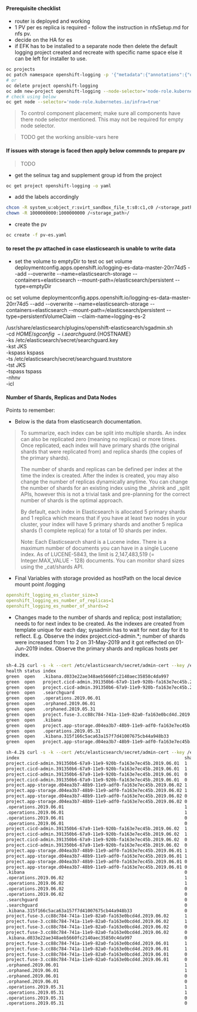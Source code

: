 #### Prerequisite checklist 
* router is deployed and working
* 1 PV per es replica is required - follow the instruction in nfsSetup.md for nfs pv.
* decide on the HA for es
* if EFK has to be installed to a separate node then delete the default logging project created and recreate with specific name space else it can be left for installer to use.
```sh
oc projects
oc patch namespace openshift-logging -p '{"metadata":{"annotations":{"openshift.io/node-selector":"node-role.kubernetes.io/infra=true"}}}'
# or
oc delete project openshift-logging
oc adm new-project openshift-logging --node-selector='node-role.kubernetes.io/infra=true'
# check using below
oc get node --selector='node-role.kubernetes.io/infra=true'
```
>To control component placement; make sure all components have there node selector mentioned. This may not be required for empty node selector.

> TODO get the working ansible-vars here

#### If issues with storage is faced then apply below commnds to prepare pv
> TODO

* get the selinux tag and supplement group id from the project
```sh
oc get project openshift-logging -o yaml
```
* add the labels accordingly

```sh
chcon -R system_u:object_r:svirt_sandbox_file_t:s0:c1,c0 /<storage_path>/
chown -R 1000000000:1000000000 /<storage_path>/
```
* create the pv
```sh
oc create -f pv-es.yaml
```





#### to reset the pv attached in case elasticsearch is unable to write data
* set the volume to emptyDir to test
oc set volume deploymentconfig.apps.openshift.io/logging-es-data-master-20rr74d5 --add --overwrite --name=elasticsearch-storage --containers=elasticsearch --mount-path=/elasticsearch/persistent --type=emptyDir

oc set volume deploymentconfig.apps.openshift.io/logging-es-data-master-20rr74d5 --add --overwrite --name=elasticsearch-storage --containers=elasticsearch --mount-path=/elasticsearch/persistent --type=persistentVolumeClaim --claim-name=logging-es-2

/usr/share/elasticsearch/plugins/openshift-elasticsearch/sgadmin.sh \
        -cd ${HOME}/sgconfig \
        -i .searchguard.${HOSTNAME} \
        -ks /etc/elasticsearch/secret/searchguard.key \
        -kst JKS \
        -kspass kspass \
        -ts /etc/elasticsearch/secret/searchguard.truststore \
        -tst JKS \
        -tspass tspass \
        -nhnv \
        -icl

#### Number of Shards, Replicas and Data Nodes
Points to remember:
* Below is the data from elasticsearch documentation. 
>To summarize, each index can be split into multiple shards. An index can also be replicated zero (meaning no replicas) or more times. Once replicated, each index will have primary shards (the original shards that were replicated from) and replica shards (the copies of the primary shards).
>
>The number of shards and replicas can be defined per index at the time the index is created. After the index is created, you may also change the number of replicas dynamically anytime. You can change the number of shards for an existing index using the _shrink and _split APIs, however this is not a trivial task and pre-planning for the correct number of shards is the optimal approach.
>
>By default, each index in Elasticsearch is allocated 5 primary shards and 1 replica which means that if you have at least two nodes in your cluster, your index will have 5 primary shards and another 5 replica shards (1 complete replica) for a total of 10 shards per index.
>
>Note: Each Elasticsearch shard is a Lucene index. There is a maximum number of documents you can have in a single Lucene index. As of LUCENE-5843, the limit is 2,147,483,519 (= Integer.MAX_VALUE - 128) documents. You can monitor shard sizes using the _cat/shards API.

* Final Variables with storage provided as hostPath on the local device mount point /logging
```yaml
openshift_logging_es_cluster_size=3
openshift_logging_es_number_of_replicas=1
openshift_logging_es_number_of_shards=2
```
* Changes made to the number of shards and replica; post installation; needs to for next index to be created. As the indexes are created from template unique for each day; sysadmin has to wait for next day for it to reflect. E.g. Observe the index project.cicd-admin.*; number of shards were increased from 1 to 2 on 31-May-2019 and it got relfected on 01-Jun-2019 index. Observe the primary shards and replicas hosts per index.

```sh
sh-4.2$ curl -s -k --cert /etc/elasticsearch/secret/admin-cert --key /etc/elasticsearch/secret/admin-key https://logging-es:9200/_cat/indices?v
health status index                                                               uuid                   pri rep docs.count docs.deleted store.size pri.store.size
green  open   .kibana.d033e22ae348aeb5660fc2140aec35850c4da997                    okQo4jqmS72t7d3brHvBnQ   1   0         16            7    268.3kb        268.3kb
green  open   project.cicd-admin.391350b6-67a9-11e9-920b-fa163e7ec45b.2019.05.31  7-hak4qITYuYQmpuioQm6g   1   1      53021            0     60.7mb         30.3mb
green  open   project.cicd-admin.391350b6-67a9-11e9-920b-fa163e7ec45b.2019.06.01  CKpsi6fJS5aKcuXBy8qpIA   2   1      37759            0     43.6mb         21.7mb
green  open   .searchguard                                                        FLoOywA6SgmJrt630d-nlA   1   1          5         1748    634.9kb        306.8kb
green  open   .operations.2019.06.01                                              lBtygC7_T9KuOsh5DL1B_w   2   1    9089362            0     24.7gb         12.4gb
green  open   .orphaned.2019.06.01                                                74dTzHumTkijQqrlSRYAqQ   2   1          5            0     52.2kb         26.1kb
green  open   .orphaned.2019.05.31                                                hvY6ny1jQ1u7BsLhetJZGg   1   1          0            0       382b           191b
green  open   project.fuse-3.cc88c784-741a-11e9-82a0-fa163e0bcd4d.2019.05.31      cd3Cq7IrQneBV_5cBMJ-3Q   1   1          8            0      128kb           64kb
green  open   .kibana                                                             P7f49hheTsuJdnKWUdvd5w   1   0          1            0      3.2kb          3.2kb
green  open   project.app-storage.d04ea3b7-48b9-11e9-adf0-fa163e7ec45b.2019.05.31 dPK-baTDRe2lDpUl1K5tyg   1   1      25893            0     35.8mb         17.9mb
green  open   .operations.2019.05.31                                              ez0CzXY2Q3iUdXsNSwKJXw   1   1    7870464            0     21.2gb         10.6gb
green  open   .kibana.315f166c5aca63a157f7d41007675cb44a948b33                    usxAcWs4THKXMi9K8W5Pxg   1   0          5            3    123.2kb        123.2kb
green  open   project.app-storage.d04ea3b7-48b9-11e9-adf0-fa163e7ec45b.2019.06.01 _wSD0xzZQfODO1fjeU-yQw   2   1      17819            0     25.4mb         12.7mb
```

```sh
sh-4.2$ curl -s -k --cert /etc/elasticsearch/secret/admin-cert --key /etc/elasticsearch/secret/admin-key -XGET https://logging-es:9200/_cat/shards?v
index                                                               shard prirep state    docs   store ip            node
project.cicd-admin.391350b6-67a9-11e9-920b-fa163e7ec45b.2019.06.01  1     p      STARTED 18619  10.7mb 10.128.20.108 logging-es-data-master-ufcuwwr4
project.cicd-admin.391350b6-67a9-11e9-920b-fa163e7ec45b.2019.06.01  1     r      STARTED 18619  10.7mb 10.128.18.147 logging-es-data-master-shfsujug
project.cicd-admin.391350b6-67a9-11e9-920b-fa163e7ec45b.2019.06.01  0     p      STARTED 18346  10.6mb 10.128.24.166 logging-es-data-master-m08ycff1
project.cicd-admin.391350b6-67a9-11e9-920b-fa163e7ec45b.2019.06.01  0     r      STARTED 18346  10.6mb 10.128.18.147 logging-es-data-master-shfsujug
project.app-storage.d04ea3b7-48b9-11e9-adf0-fa163e7ec45b.2019.06.02 1     p      STARTED  5182   3.7mb 10.128.24.166 logging-es-data-master-m08ycff1
project.app-storage.d04ea3b7-48b9-11e9-adf0-fa163e7ec45b.2019.06.02 1     r      STARTED  5182   3.7mb 10.128.20.108 logging-es-data-master-ufcuwwr4
project.app-storage.d04ea3b7-48b9-11e9-adf0-fa163e7ec45b.2019.06.02 0     r      STARTED  5232   3.8mb 10.128.20.108 logging-es-data-master-ufcuwwr4
project.app-storage.d04ea3b7-48b9-11e9-adf0-fa163e7ec45b.2019.06.02 0     p      STARTED  5232   3.7mb 10.128.18.147 logging-es-data-master-shfsujug
.operations.2019.06.01                                              1     r      STARTED     5 679.2mb 10.128.24.166 logging-es-data-master-m08ycff1
.operations.2019.06.01                                              1     p      STARTED     2 729.9mb 10.128.20.108 logging-es-data-master-ufcuwwr4
.operations.2019.06.01                                              0     r      STARTED     1   3.3gb 10.128.20.108 logging-es-data-master-ufcuwwr4
.operations.2019.06.01                                              0     p      STARTED     1   3.3gb 10.128.18.147 logging-es-data-master-shfsujug
project.cicd-admin.391350b6-67a9-11e9-920b-fa163e7ec45b.2019.06.02  1     r      STARTED  9757   5.6mb 10.128.24.166 logging-es-data-master-m08ycff1
project.cicd-admin.391350b6-67a9-11e9-920b-fa163e7ec45b.2019.06.02  1     p      STARTED  9757   5.7mb 10.128.20.108 logging-es-data-master-ufcuwwr4
project.cicd-admin.391350b6-67a9-11e9-920b-fa163e7ec45b.2019.06.02  0     r      STARTED  9691   5.7mb 10.128.20.108 logging-es-data-master-ufcuwwr4
project.cicd-admin.391350b6-67a9-11e9-920b-fa163e7ec45b.2019.06.02  0     p      STARTED  9691   5.7mb 10.128.18.147 logging-es-data-master-shfsujug
project.app-storage.d04ea3b7-48b9-11e9-adf0-fa163e7ec45b.2019.06.01 1     r      STARTED 10433   7.2mb 10.128.20.108 logging-es-data-master-ufcuwwr4
project.app-storage.d04ea3b7-48b9-11e9-adf0-fa163e7ec45b.2019.06.01 1     p      STARTED 10433   7.2mb 10.128.18.147 logging-es-data-master-shfsujug
project.app-storage.d04ea3b7-48b9-11e9-adf0-fa163e7ec45b.2019.06.01 0     p      STARTED 10047     7mb 10.128.24.166 logging-es-data-master-m08ycff1
project.app-storage.d04ea3b7-48b9-11e9-adf0-fa163e7ec45b.2019.06.01 0     r      STARTED 10047     7mb 10.128.18.147 logging-es-data-master-shfsujug
.kibana                                                             0     p      STARTED     1   3.2kb 10.128.24.166 logging-es-data-master-m08ycff1
.operations.2019.06.02                                              1     p      STARTED 30807  50.1mb 10.128.24.166 logging-es-data-master-m08ycff1
.operations.2019.06.02                                              1     r      STARTED 30892  51.9mb 10.128.18.147 logging-es-data-master-shfsujug
.operations.2019.06.02                                              0     r      STARTED 30799  52.2mb 10.128.20.108 logging-es-data-master-ufcuwwr4
.operations.2019.06.02                                              0     p      STARTED 30844  54.1mb 10.128.18.147 logging-es-data-master-shfsujug
.searchguard                                                        0     p      STARTED     5 585.9kb 10.128.24.166 logging-es-data-master-m08ycff1
.searchguard                                                        0     r      STARTED     5 714.2kb 10.128.18.147 logging-es-data-master-shfsujug
.kibana.315f166c5aca63a157f7d41007675cb44a948b33                    0     p      STARTED     8 152.8kb 10.128.24.166 logging-es-data-master-m08ycff1
project.fuse-3.cc88c784-741a-11e9-82a0-fa163e0bcd4d.2019.06.02      1     p      STARTED  1036 846.8kb 10.128.24.166 logging-es-data-master-m08ycff1
project.fuse-3.cc88c784-741a-11e9-82a0-fa163e0bcd4d.2019.06.02      1     r      STARTED  1036 823.5kb 10.128.18.147 logging-es-data-master-shfsujug
project.fuse-3.cc88c784-741a-11e9-82a0-fa163e0bcd4d.2019.06.02      0     r      STARTED  1089   828kb 10.128.20.108 logging-es-data-master-ufcuwwr4
project.fuse-3.cc88c784-741a-11e9-82a0-fa163e0bcd4d.2019.06.02      0     p      STARTED  1089 736.4kb 10.128.18.147 logging-es-data-master-shfsujug
.kibana.d033e22ae348aeb5660fc2140aec35850c4da997                    0     p      STARTED    16 268.3kb 10.128.20.108 logging-es-data-master-ufcuwwr4
project.fuse-3.cc88c784-741a-11e9-82a0-fa163e0bcd4d.2019.06.01      1     r      STARTED     5  79.9kb 10.128.24.166 logging-es-data-master-m08ycff1
project.fuse-3.cc88c784-741a-11e9-82a0-fa163e0bcd4d.2019.06.01      1     p      STARTED     5  79.9kb 10.128.20.108 logging-es-data-master-ufcuwwr4
project.fuse-3.cc88c784-741a-11e9-82a0-fa163e0bcd4d.2019.06.01      0     r      STARTED    12 124.1kb 10.128.24.166 logging-es-data-master-m08ycff1
project.fuse-3.cc88c784-741a-11e9-82a0-fa163e0bcd4d.2019.06.01      0     p      STARTED    12 124.1kb 10.128.18.147 logging-es-data-master-shfsujug
.orphaned.2019.06.01                                                1     p      STARTED     0    191b 10.128.24.166 logging-es-data-master-m08ycff1
.orphaned.2019.06.01                                                1     r      STARTED     0    191b 10.128.20.108 logging-es-data-master-ufcuwwr4
.orphaned.2019.06.01                                                0     r      STARTED     0    191b 10.128.20.108 logging-es-data-master-ufcuwwr4
.orphaned.2019.06.01                                                0     p      STARTED     0    191b 10.128.18.147 logging-es-data-master-shfsujug
.operations.2019.05.31                                              1     r      STARTED     2 144.4kb 10.128.24.166 logging-es-data-master-m08ycff1
.operations.2019.05.31                                              1     p      STARTED     2 144.4kb 10.128.20.108 logging-es-data-master-ufcuwwr4
.operations.2019.05.31                                              0     r      STARTED     0    162b 10.128.24.166 logging-es-data-master-m08ycff1
.operations.2019.05.31                                              0     p      STARTED     0    162b 10.128.18.147 logging-es-data-master-shfsujug
```
